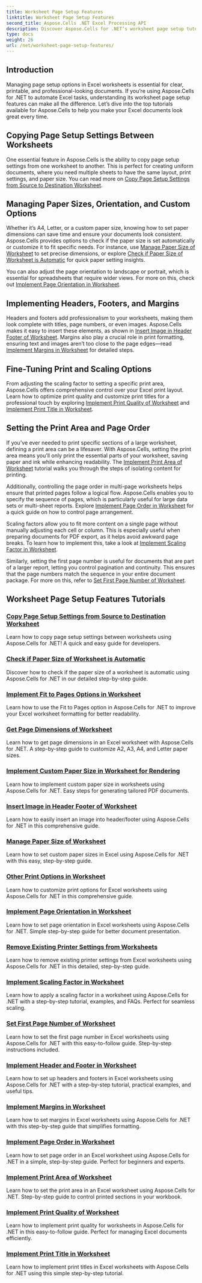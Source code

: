 ```yaml
---
title: Worksheet Page Setup Features
linktitle: Worksheet Page Setup Features
second_title: Aspose.Cells .NET Excel Processing API
description: Discover Aspose.Cells for .NET’s worksheet page setup tutorials, including copying page settings, managing paper size, and setting print quality for Excel worksheets.
type: docs
weight: 26
url: /net/worksheet-page-setup-features/
---
```

## Introduction

Managing page setup options in Excel worksheets is essential for clear, printable, and professional-looking documents. If you’re using Aspose.Cells for .NET to automate Excel tasks, understanding its worksheet page setup features can make all the difference. Let’s dive into the top tutorials available for Aspose.Cells to help you make your Excel documents look great every time.

## Copying Page Setup Settings Between Worksheets

One essential feature in Aspose.Cells is the ability to copy page setup settings from one worksheet to another. This is perfect for creating uniform documents, where you need multiple sheets to have the same layout, print settings, and paper size. You can read more on [Copy Page Setup Settings from Source to Destination Worksheet](./copy-page-setup-settings/).

## Managing Paper Sizes, Orientation, and Custom Options
Whether it’s A4, Letter, or a custom paper size, knowing how to set paper dimensions can save time and ensure your documents look consistent. Aspose.Cells provides options to check if the paper size is set automatically or customize it to fit specific needs. For instance, use [Manage Paper Size of Worksheet](./manage-paper-size/) to set precise dimensions, or explore [Check if Paper Size of Worksheet is Automatic](./check-automatic-paper-size/) for quick paper setting insights.

You can also adjust the page orientation to landscape or portrait, which is essential for spreadsheets that require wider views. For more on this, check out [Implement Page Orientation in Worksheet](./implement-page-orientation/).

## Implementing Headers, Footers, and Margins
Headers and footers add professionalism to your worksheets, making them look complete with titles, page numbers, or even images. Aspose.Cells makes it easy to insert these elements, as shown in [Insert Image in Header Footer of Worksheet](./insert-image-in-header-footer/). Margins also play a crucial role in print formatting, ensuring text and images aren’t too close to the page edges—read [Implement Margins in Worksheet](./implement-margins/) for detailed steps.

## Fine-Tuning Print and Scaling Options

From adjusting the scaling factor to setting a specific print area, Aspose.Cells offers comprehensive control over your Excel print layout. Learn how to optimize print quality and customize print titles for a professional touch by exploring [Implement Print Quality of Worksheet](./implement-print-quality/) and [Implement Print Title in Worksheet](./implement-print-title/).

## Setting the Print Area and Page Order

If you’ve ever needed to print specific sections of a large worksheet, defining a print area can be a lifesaver. With Aspose.Cells, setting the print area means you’ll only print the essential parts of your worksheet, saving paper and ink while enhancing readability. The [Implement Print Area of Worksheet](./implement-print-area/) tutorial walks you through the steps of isolating content for printing.

Additionally, controlling the page order in multi-page worksheets helps ensure that printed pages follow a logical flow. Aspose.Cells enables you to specify the sequence of pages, which is particularly useful for large data sets or multi-sheet reports. Explore [Implement Page Order in Worksheet](./implement-page-order/) for a quick guide on how to control page arrangement.

Scaling factors allow you to fit more content on a single page without manually adjusting each cell or column. This is especially useful when preparing documents for PDF export, as it helps avoid awkward page breaks. To learn how to implement this, take a look at [Implement Scaling Factor in Worksheet](./implement-scaling-factor/).

Similarly, setting the first page number is useful for documents that are part of a larger report, letting you control pagination and continuity. This ensures that the page numbers match the sequence in your entire document package. For more on this, refer to [Set First Page Number of Worksheet](./set-first-page-number/).

## Worksheet Page Setup Features Tutorials
### [Copy Page Setup Settings from Source to Destination Worksheet](./copy-page-setup-settings/)
Learn how to copy page setup settings between worksheets using Aspose.Cells for .NET! A quick and easy guide for developers.
### [Check if Paper Size of Worksheet is Automatic](./check-automatic-paper-size/)
Discover how to check if the paper size of a worksheet is automatic using Aspose.Cells for .NET in our detailed step-by-step guide.
### [Implement Fit to Pages Options in Worksheet](./implement-fit-to-pages-options/)
Learn how to use the Fit to Pages option in Aspose.Cells for .NET to improve your Excel worksheet formatting for better readability.
### [Get Page Dimensions of Worksheet](./get-page-dimensions/)
Learn how to get page dimensions in an Excel worksheet with Aspose.Cells for .NET. A step-by-step guide to customize A2, A3, A4, and Letter paper sizes.
### [Implement Custom Paper Size in Worksheet for Rendering](./implement-custom-paper-size-for-rendering/)
Learn how to implement custom paper size in worksheets using Aspose.Cells for .NET. Easy steps for generating tailored PDF documents.
### [Insert Image in Header Footer of Worksheet](./insert-image-in-header-footer/)
Learn how to easily insert an image into header/footer using Aspose.Cells for .NET in this comprehensive guide.
### [Manage Paper Size of Worksheet](./manage-paper-size/)
Learn how to set custom paper sizes in Excel using Aspose.Cells for .NET with this easy, step-by-step guide.
### [Other Print Options in Worksheet](./other-print-options/)
Learn how to customize print options for Excel worksheets using Aspose.Cells for .NET in this comprehensive guide.
### [Implement Page Orientation in Worksheet](./implement-page-orientation/)
Learn how to set page orientation in Excel worksheets using Aspose.Cells for .NET. Simple step-by-step guide for better document presentation.
### [Remove Existing Printer Settings from Worksheets](./remove-existing-printer-settings/)
Learn how to remove existing printer settings from Excel worksheets using Aspose.Cells for .NET in this detailed, step-by-step guide.
### [Implement Scaling Factor in Worksheet](./implement-scaling-factor/)
Learn how to apply a scaling factor in a worksheet using Aspose.Cells for .NET with a step-by-step tutorial, examples, and FAQs. Perfect for seamless scaling.
### [Set First Page Number of Worksheet](./set-first-page-number/)
Learn how to set the first page number in Excel worksheets using Aspose.Cells for .NET with this easy-to-follow guide. Step-by-step instructions included.
### [Implement Header and Footer in Worksheet](./implement-header-and-footer/)
Learn how to set up headers and footers in Excel worksheets using Aspose.Cells for .NET with a step-by-step tutorial, practical examples, and useful tips.
### [Implement Margins in Worksheet](./implement-margins/)
Learn how to set margins in Excel worksheets using Aspose.Cells for .NET with this step-by-step guide that simplifies formatting.
### [Implement Page Order in Worksheet](./implement-page-order/)
Learn how to set page order in an Excel worksheet using Aspose.Cells for .NET in a simple, step-by-step guide. Perfect for beginners and experts.
### [Implement Print Area of Worksheet](./implement-print-area/)
Learn how to set the print area in an Excel worksheet using Aspose.Cells for .NET. Step-by-step guide to control printed sections in your workbook.
### [Implement Print Quality of Worksheet](./implement-print-quality/)
Learn how to implement print quality for worksheets in Aspose.Cells for .NET in this easy-to-follow guide. Perfect for managing Excel documents efficiently.
### [Implement Print Title in Worksheet](./implement-print-title/)
Learn how to implement print titles in Excel worksheets with Aspose.Cells for .NET using this simple step-by-step tutorial.